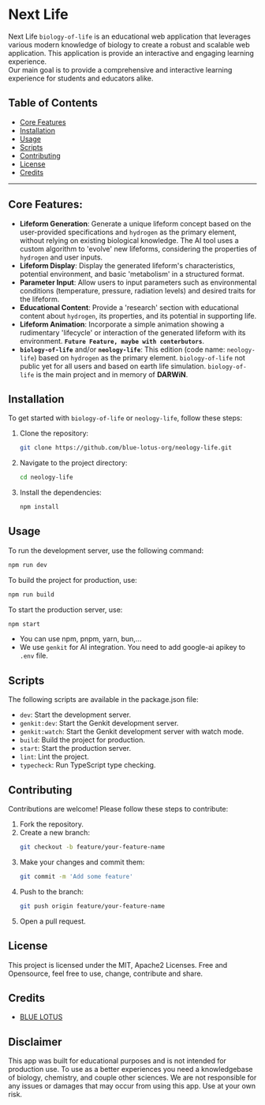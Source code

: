 # Next Life

Next Life `biology-of-life` is an educational web application that leverages various modern knowledge of biology to create a robust and scalable web application. This application is provide an interactive and engaging learning experience.\
Our main goal is to provide a comprehensive and interactive learning experience for students and educators alike.

## Table of Contents
- [Core Features](#core-features)
- [Installation](#installation)
- [Usage](#usage)
- [Scripts](#scripts)
- [Contributing](#contributing)
- [License](#license)
- [Credits](#credits)

---

## Core Features:
- **Lifeform Generation**: Generate a unique lifeform concept based on the user-provided specifications and `hydrogen` as the primary element, without relying on existing biological knowledge. The AI tool uses a custom algorithm to 'evolve' new lifeforms, considering the properties of `hydrogen` and user inputs.
- **Lifeform Display**: Display the generated lifeform's characteristics, potential environment, and basic 'metabolism' in a structured format.
- **Parameter Input**: Allow users to input parameters such as environmental conditions (temperature, pressure, radiation levels) and desired traits for the lifeform.
- **Educational Content**: Provide a 'research' section with educational content about `hydrogen`, its properties, and its potential in supporting life.
- **Lifeform Animation**: Incorporate a simple animation showing a rudimentary 'lifecycle' or interaction of the generated lifeform with its environment. **`Future Feature, maybe with conterbutors`**.
- **`biology-of-life`** and/or **`neology-life`**: This edition (code name: `neology-life`) based on `hydrogen` as the primary element. `biology-of-life` not public yet for all users and based on earth life simulation. `biology-of-life` is the main project and in memory of **DARWiN**.

## Installation
To get started with `biology-of-life` or `neology-life`, follow these steps:

1. Clone the repository:
   ```bash
   git clone https://github.com/blue-lotus-org/neology-life.git
   ```
2. Navigate to the project directory:
   ```bash
   cd neology-life
   ```
3. Install the dependencies:
   ```bash
   npm install
   ```

## Usage
To run the development server, use the following command:
```bash
npm run dev
```

To build the project for production, use:
```bash
npm run build
```

To start the production server, use:
```bash
npm start
```

- You can use npm, pnpm, yarn, bun,...
- We use `genkit` for AI integration. You need to add google-ai apikey to `.env` file.

## Scripts
The following scripts are available in the package.json file:

- `dev`: Start the development server.
- `genkit:dev`: Start the Genkit development server.
- `genkit:watch`: Start the Genkit development server with watch mode.
- `build`: Build the project for production.
- `start`: Start the production server.
- `lint`: Lint the project.
- `typecheck`: Run TypeScript type checking.

## Contributing
Contributions are welcome! Please follow these steps to contribute:

1. Fork the repository.
2. Create a new branch:
   ```bash
   git checkout -b feature/your-feature-name
   ```
3. Make your changes and commit them:
   ```bash
   git commit -m 'Add some feature'
   ```
4. Push to the branch:
   ```bash
   git push origin feature/your-feature-name
   ```
5. Open a pull request.

## License
This project is licensed under the MIT, Apache2 Licenses. Free and Opensource, feel free to use, change, contribute and share.

## Credits
- [BLUE LOTUS](https://lotuschain.org)

## Disclaimer
This app was built for educational purposes and is not intended for production use. To use as a better experiences you need a knowledgebase of biology, chemistry, and couple other sciences. We are not responsible for any issues or damages that may occur from using this app. Use at your own risk.